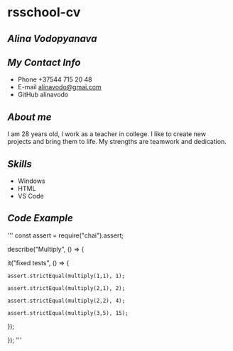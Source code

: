 # **rsschool-cv**
## *Alina Vodopyanava*
## *My Contact Info*
* Phone +37544 715 20 48
* E-mail alinavodo@gmai.com
* GitHub alinavodo
## *About me*
I am 28 years old, I work as a teacher in college. I like to create new projects and bring them to life. 
My strengths are teamwork and dedication.
## *Skills*
* Windows
* HTML
* VS Code
## *Code Example*
'''
const assert = require("chai").assert;

describe("Multiply", () => {

  it("fixed tests", () => {

    assert.strictEqual(multiply(1,1), 1);

    assert.strictEqual(multiply(2,1), 2);

    assert.strictEqual(multiply(2,2), 4);

    assert.strictEqual(multiply(3,5), 15);  

  });
  
});
'''

